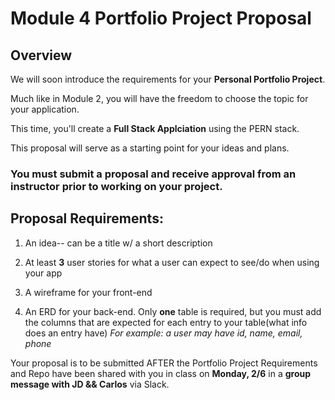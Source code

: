 # Module 4 Portfolio Project Proposal

## Overview

We will soon introduce the requirements for your __Personal Portfolio Project__.

Much like in Module 2, you will have the freedom to choose the topic for your application.

This time, you'll create a **Full Stack Applciation** using the PERN stack.


This proposal will serve as a starting point for your ideas and plans.

### You must submit a proposal and receive approval from an instructor prior to working on your project.

## Proposal Requirements:

1. An idea-- can be a title w/ a short description

1. At least **3** user stories for what a user can expect to see/do when using your app

1. A wireframe for your front-end

1. An ERD for your back-end. Only **one** table is required, but you must add the columns that are expected for each entry to your table(what info does an entry have)
_For example: a user may have id, name, email, phone_

Your proposal is to be submitted AFTER the Portfolio Project Requirements and Repo have been shared with you in class on **Monday, 2/6** in a **group message with JD && Carlos** via Slack.